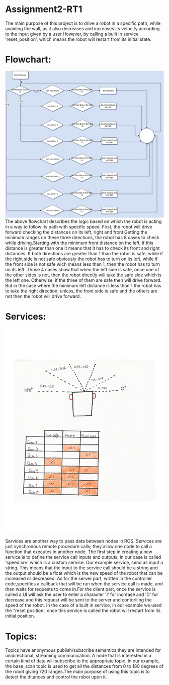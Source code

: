 # Assignment2-RT1
The main purpose of this project is to drive a robot in a specific path, while avoiding the wall, as it also decreases and increases its velocity according to the input given by a user.However, by calling a built in service 'reset_position', which means the robot will restart from its initial state.

# Flowchart:
![Flowchart-RT1-Assignment1 (1)](https://github.com/Piyasaade/Assignment2-RT1/blob/main/Assignment%202%20(1).jpg)
The above flowchart describes the logic based on which the robot is acting in a way to follow its path with specific speed.
First, the robot will drive forward checking the distances on its left, right and front.Getting the minimum ranges on these three directions, the robot has 8 cases to check while driving.Starting with the minimum front distance on the left, if this distance is greater than one it means that it has to check its front and right distances. If both directions are greater than 1 than the robot is safe, while if the right side is not safe obviously the robot has to turn on its left, while if the front side is not safe wich means less than 1, then the robot has to turn on its left. Those 4 cases show that when the left side is safe, once one of the other sides is not, then the robot directly will take the safe side which is the left one. Otherwise, if the three of them are safe then will drive forward.
But in the case where the minimum left distance is less than 1 the robot has to take the right direction, unless, the front side is safe and the others are not then the robot will drive forward.

# Services:
![Flowchart-RT1-Assignment1 (1)](https://github.com/Piyasaade/Assignment2-RT1/blob/main/Assignment2-RT_page-0001.jpg)

Services are another way to pass data between nodes in ROS. Services are just synchronous remote procedure calls; they allow one node to call a function that executes in another node. The first step in creating a new service is to define the service call inputs and outputs, in our case is called 'speed.srv' which is a custom service. Our example service, send as input a string, This means that the input to the service call should be a string and the output should be a float which is the new speed of the robot that can be increased or decreased. As for the server part, written in the controller code,specifies a callback that will be run when the service call is made, and then waits for requests to come in.For the client part, once the service is called a UI will ask the user to enter a character 'I' for increase and 'D' for decrease and this request will be sent to the server and contorlling the speed of the robot.
In the case of a built in service, in our example we used the "reset position', once this service is called the robot will restart from its initial position.
# Topics:
Topics have anonymous publish/subscribe semantics,they are intended for unidirectional, streaming communication. A node that is interested in a certain kind of data will subscribe to the appropriate topic. In our example, the base_scan topic is used to get all the distances from 0 to 180 degrees of the robot giving 720 ranges.The main purpose of using this topic is to detect the ditances and control the robot upon it.
